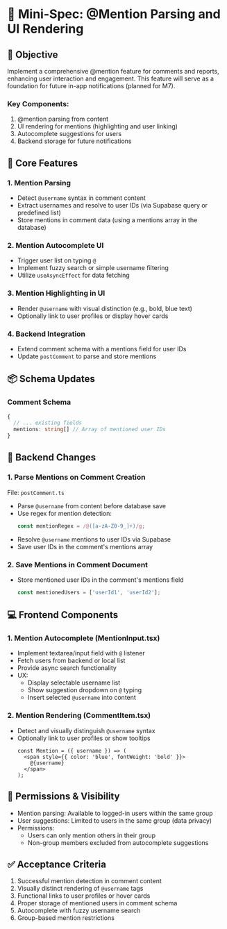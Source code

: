 # 📅 Mini-Spec: @Mention Parsing and UI Rendering

## 🎯 Objective

Implement a comprehensive @mention feature for comments and reports, enhancing user interaction and engagement. This feature will serve as a foundation for future in-app notifications (planned for M7).

### Key Components:
1. @mention parsing from content
2. UI rendering for mentions (highlighting and user linking)
3. Autocomplete suggestions for users
4. Backend storage for future notifications

## 🧠 Core Features

### 1. Mention Parsing
- Detect `@username` syntax in comment content
- Extract usernames and resolve to user IDs (via Supabase query or predefined list)
- Store mentions in comment data (using a mentions array in the database)

### 2. Mention Autocomplete UI
- Trigger user list on typing `@`
- Implement fuzzy search or simple username filtering
- Utilize `useAsyncEffect` for data fetching

### 3. Mention Highlighting in UI
- Render `@username` with visual distinction (e.g., bold, blue text)
- Optionally link to user profiles or display hover cards

### 4. Backend Integration
- Extend comment schema with a mentions field for user IDs
- Update `postComment` to parse and store mentions

## 📦 Schema Updates

### Comment Schema
```typescript
{
  // ... existing fields
  mentions: string[] // Array of mentioned user IDs
}
```

## 🔧 Backend Changes

### 1. Parse Mentions on Comment Creation
File: `postComment.ts`
- Parse `@username` from content before database save
- Use regex for mention detection:
  ```javascript
  const mentionRegex = /@([a-zA-Z0-9_]+)/g;
  ```
- Resolve `@username` mentions to user IDs via Supabase
- Save user IDs in the comment's mentions array

### 2. Save Mentions in Comment Document
- Store mentioned user IDs in the comment's mentions field
  ```javascript
  const mentionedUsers = ['userId1', 'userId2'];
  ```

## 💻 Frontend Components

### 1. Mention Autocomplete (MentionInput.tsx)
- Implement textarea/input field with `@` listener
- Fetch users from backend or local list
- Provide async search functionality
- UX:
  - Display selectable username list
  - Show suggestion dropdown on `@` typing
  - Insert selected `@username` into content

### 2. Mention Rendering (CommentItem.tsx)
- Detect and visually distinguish `@username` syntax
- Optionally link to user profiles or show tooltips
  ```tsx
  const Mention = ({ username }) => (
    <span style={{ color: 'blue', fontWeight: 'bold' }}>
      @{username}
    </span>
  );
  ```

## 🔐 Permissions & Visibility
- Mention parsing: Available to logged-in users within the same group
- User suggestions: Limited to users in the same group (data privacy)
- Permissions:
  - Users can only mention others in their group
  - Non-group members excluded from autocomplete suggestions

## ✅ Acceptance Criteria
1. Successful mention detection in comment content
2. Visually distinct rendering of `@username` tags
3. Functional links to user profiles or hover cards
4. Proper storage of mentioned users in comment schema
5. Autocomplete with fuzzy username search
6. Group-based mention restrictions
